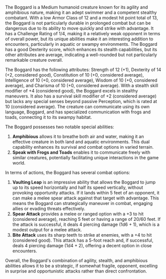 The Boggard is a Medium humanoid creature known for its agility and amphibious nature, making it an adept swimmer and a competent stealthy combatant. With a low Armor Class of 12 and a modest hit point total of 13, the Boggard is not particularly durable in prolonged combat but can be dangerous due to its ability to move quickly and strike with advantage. It has a Challenge Rating of 1/4, making it a relatively weak opponent in terms of overall power, but its unique abilities make it an interesting addition to encounters, particularly in aquatic or swampy environments. The Boggard has a good Dexterity score, which enhances its stealth capabilities, but its other attributes are average, indicating a well-rounded but not particularly remarkable creature overall.

The Boggard has the following attributes: Strength of 12 (+1), Dexterity of 14 (+2, considered good), Constitution of 10 (+0, considered average), Intelligence of 10 (+0, considered average), Wisdom of 10 (+0, considered average), and Charisma of 10 (+0, considered average). With a stealth skill modifier of +4 (considered good), the Boggard excels in stealthy maneuvers. It also has a survival skill modifier of +2 (considered average) but lacks any special senses beyond passive Perception, which is rated at 10 (considered average). The creature can communicate using its own language, Boggard, and has specialized communication with frogs and toads, connecting it to its swampy habitat.

The Boggard possesses two notable special abilities: 
1. **Amphibious** allows it to breathe both air and water, making it an effective creature in both land and aquatic environments. This dual capability enhances its survival and combat options in varied terrain.
2. **Speak with Frogs and Toads** enables it to communicate freely with similar creatures, potentially facilitating unique interactions in the game world.

In terms of actions, the Boggard has several combat options:
1. **Vaulting Leap** is an impressive ability that allows the Boggard to jump up to its speed horizontally and half its speed vertically, without provoking opportunity attacks. If it lands within 5 feet of an opponent, it can make a melee spear attack against that target with advantage. This means the Boggard can strategically maneuver in combat, engaging allies or evading threats effectively.
2. **Spear Attack** provides a melee or ranged option with a +3 to hit (considered average), reaching 5 feet or having a range of 20/60 feet. If the attack is successful, it deals 4 piercing damage (1d6 + 1), which is a modest output for a melee attack.
3. **Bite Attack** uses its sharp teeth to strike at enemies, with a +4 to hit (considered good). This attack has a 5-foot reach and, if successful, deals 4 piercing damage (1d4 + 2), offering a decent option in close encounters.

Overall, the Boggard's combination of agility, stealth, and amphibious abilities allows it to be a strategic, if somewhat fragile, opponent, excelling in surprise and opportunistic attacks rather than direct confrontation.